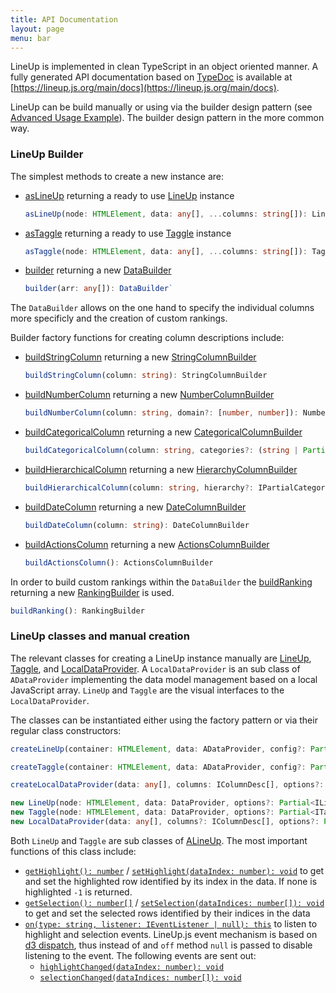```yaml
---
title: API Documentation
layout: page
menu: bar
---
```


LineUp is implemented in clean TypeScript in an object oriented manner. A fully generated API documentation based on [TypeDoc](http://typedoc.org) is available at [https://lineup.js.org/main/docs](https://lineup.js.org/main/docs).

LineUp can be build manually or using via the builder design pattern (see [Advanced Usage Example](./getting-started)). The builder design pattern in the more common way.

### LineUp Builder

The simplest methods to create a new instance are:
 - [asLineUp](./main/docs/modules/_builder_index_.html#aslineup) returning a ready to use [LineUp](./main/docs/classes/_ui_lineup_.lineup.html) instance
   ```typescript
   asLineUp(node: HTMLElement, data: any[], ...columns: string[]): LineUp
   ```
 - [asTaggle](./main/docs/modules/_builder_index_.html#astaggle) returning a ready to use [Taggle](./main/docs/classes/_ui_taggle_taggle_.taggle.html) instance
   ```typescript
   asTaggle(node: HTMLElement, data: any[], ...columns: string[]): Taggle
   ```
 - [builder](./main/docs/modules/_builder_databuilder_.html#builder) returning a new [DataBuilder](./main/docs/classes/_builder_databuilder_.databuilder.html)
    ```typescript
    builder(arr: any[]): DataBuilder`
    ```

The `DataBuilder` allows on the one hand to specify the individual columns more specificly and the creation of custom rankings.

Builder factory functions for creating column descriptions include:
 - [buildStringColumn](./main/docs/modules/_builder_column_stringcolumnbuilder_.html#buildstringcolumn) returning a new [StringColumnBuilder](./main/docs/classes/_builder_column_stringcolumnbuilder_.stringcolumnbuilder.html)
   ```typescript
   buildStringColumn(column: string): StringColumnBuilder
   ```
 - [buildNumberColumn](./main/docs/modules/_builder_column_numbercolumnbuilder_.html#buildnumbercolumn) returning a new [NumberColumnBuilder](./main/docs/classes/_builder_column_numbercolumnbuilder_.numbercolumnbuilder.html)
   ```typescript
   buildNumberColumn(column: string, domain?: [number, number]): NumberColumnBuilder
   ```
 - [buildCategoricalColumn](./main/docs/modules/_builder_column_categoricalcolumnbuilder_.html#buildcategoricalcolumn) returning a new [CategoricalColumnBuilder](./main/docs/classes/_builder_column_categoricalcolumnbuilder_.categoricalcolumnbuilder.html)
   ```typescript
   buildCategoricalColumn(column: string, categories?: (string | Partial<ICategory>)[]): CategoricalColumnBuilder
   ```
 - [buildHierarchicalColumn](./main/docs/modules/_builder_column_hierarchycolumnbuilder_.html#buildhierarchicalcolumn) returning a new [HierarchyColumnBuilder](./main/docs/classes/_builder_column_hierarchycolumnbuilder_.hierarchycolumnbuilder.html)
   ```typescript
   buildHierarchicalColumn(column: string, hierarchy?: IPartialCategoryNode): HierarchyColumnBuilder
   ```
 - [buildDateColumn](./main/docs/modules/_builder_column_datecolumnbuilder_.html#builddatecolumn) returning a new [DateColumnBuilder](./main/docs/classes/_builder_column_datecolumnbuilder_.datecolumnbuilder.html)
   ```typescript
   buildDateColumn(column: string): DateColumnBuilder
   ```
 - [buildActionsColumn]( ./main/docs/modules/_builder_column_actionscolumnbuilder_.html#buildactionscolumn) returning a new [ActionsColumnBuilder](./main/docs/classes/_builder_column_actionscolumnbuilder_.actionscolumnbuilder.html)
   ```typescript
   buildActionsColumn(): ActionsColumnBuilder
   ```


In order to build custom rankings within the `DataBuilder` the [buildRanking]( ./main/docs/modules/_builder_rankingbuilder_.html#buildranking) returning a new [RankingBuilder](./main/docs/classes/_builder_rankingbuilder_.rankingbuilder.html) is used.
```typescript
buildRanking(): RankingBuilder
```

### LineUp classes and manual creation

The relevant classes for creating a LineUp instance manually are [LineUp](./main/docs/classes/_ui_lineup_.lineup.html), [Taggle](./main/docs/classes/_ui_taggle_taggle_.taggle.html), and [LocalDataProvider](./main/docs/classes/_provider_localdataprovider_.localdataprovider.html). A `LocalDataProvider` is an sub class of `ADataProvider` implementing the data model management based on a local JavaScript array. `LineUp` and `Taggle` are the visual interfaces to the `LocalDataProvider`.

The classes can be instantiated either using the factory pattern or via their regular class constructors:

```typescript
createLineUp(container: HTMLElement, data: ADataProvider, config?: Partial<ILineUpOptions>): LineUp

createTaggle(container: HTMLElement, data: ADataProvider, config?: Partial<ITaggleOptions>): Taggle

createLocalDataProvider(data: any[], columns: IColumnDesc[], options?: Partial<ILocalDataProviderOptions>): LocalDataProvider
```
```typescript
new LineUp(node: HTMLElement, data: DataProvider, options?: Partial<ILineUpOptions>): LineUp
new Taggle(node: HTMLElement, data: DataProvider, options?: Partial<ITaggleOptions>): Taggle
new LocalDataProvider(data: any[], columns?: IColumnDesc[], options?: Partial<ILocalDataProviderOptions & IDataProviderOptions>): LocalDataProvider
```

Both `LineUp` and `Taggle` are sub classes of [ALineUp](./main/docs/classes/_ui_alineup_.alineup.html). The most important functions of this class include:

 - [`getHighlight(): number`](./main/docs/classes/_ui_alineup_.alineup.html#gethighlight) / [`setHighlight(dataIndex: number): void`](./main/docs/classes/_ui_alineup_.alineup.html#sethighlight)
   to get and set the highlighted row identified by its index in the data. If none is highlighted `-1` is returned.
 - [`getSelection(): number[]`](
./main/docs/classes/_ui_lineup_.lineup.html#getselection) / [`setSelection(dataIndices: number[]): void`](./main/docs/classes/_ui_alineup_.alineup.html#setselection)
   to get and set the selected rows identified by their indices in the data
 - [`on(type: string, listener: IEventListener | null): this`](./main/docs/classes/_ui_alineup_.alineup.html#on) to listen to highlight and selection events. LineUp.js event mechanism is based on [d3 dispatch](https://github.com/d3/d3-dispatch), thus instead of and `off` method `null` is passed to disable listening to the event. The following events are sent out:
   - [`highlightChanged(dataIndex: number): void`](./main/docs/classes/_ui_alineup_.alineup.html#highlightchanged)
   - [`selectionChanged(dataIndices: number[]): void`](./main/docs/classes/_ui_alineup_.alineup.html#selectionchanged)
